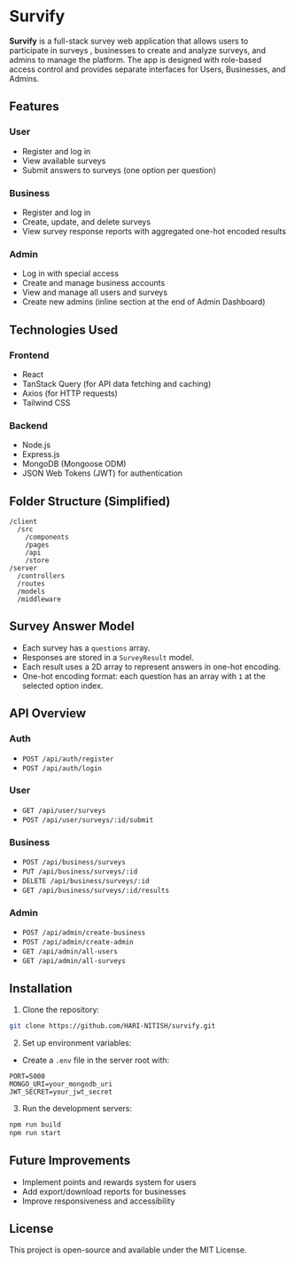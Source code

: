 # Survify

**Survify** is a full-stack survey web application that allows users to participate in surveys , businesses to create and analyze surveys, and admins to manage the platform. The app is designed with role-based access control and provides separate interfaces for Users, Businesses, and Admins.

## Features

### User

* Register and log in
* View available surveys
* Submit answers to surveys (one option per question)

### Business

* Register and log in
* Create, update, and delete surveys
* View survey response reports with aggregated one-hot encoded results

### Admin

* Log in with special access
* Create and manage business accounts
* View and manage all users and surveys
* Create new admins (inline section at the end of Admin Dashboard)

## Technologies Used

### Frontend

* React
* TanStack Query (for API data fetching and caching)
* Axios (for HTTP requests)
* Tailwind CSS

### Backend

* Node.js
* Express.js
* MongoDB (Mongoose ODM)
* JSON Web Tokens (JWT) for authentication
## Folder Structure (Simplified)

```
/client
  /src
    /components
    /pages
    /api
    /store
/server
  /controllers
  /routes
  /models
  /middleware
```

## Survey Answer Model

* Each survey has a `questions` array.
* Responses are stored in a `SurveyResult` model.
* Each result uses a 2D array to represent answers in one-hot encoding.
* One-hot encoding format: each question has an array with `1` at the selected option index.

## API Overview

### Auth

* `POST /api/auth/register`
* `POST /api/auth/login`

### User

* `GET /api/user/surveys`
* `POST /api/user/surveys/:id/submit`

### Business

* `POST /api/business/surveys`
* `PUT /api/business/surveys/:id`
* `DELETE /api/business/surveys/:id`
* `GET /api/business/surveys/:id/results`

### Admin

* `POST /api/admin/create-business`
* `POST /api/admin/create-admin`
* `GET /api/admin/all-users`
* `GET /api/admin/all-surveys`

## Installation

1. Clone the repository:

```bash
git clone https://github.com/HARI-NITISH/survify.git
```



2. Set up environment variables:

* Create a `.env` file in the server root with:

```
PORT=5000
MONGO_URI=your_mongodb_uri
JWT_SECRET=your_jwt_secret
```

3. Run the development servers:

```bash
npm run build
npm run start
```

## Future Improvements

* Implement points and rewards system for users
* Add export/download reports for businesses
* Improve responsiveness and accessibility

## License

This project is open-source and available under the MIT License.
